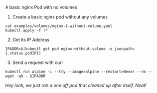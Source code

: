 A basic nginx Pod with no volumes

1. Create a basic nginx pod without any volumes

```execute
cat examples/volumes/nginx-1-without-volume.yaml
kubectl apply -f !*
```

2. Get its IP Address

```execute
IPADDR=$(kubectl get pod nginx-without-volume -o jsonpath={.status.podIP})
```

3. Send a request with curl

```execute
kubectl run alpine -i --tty --image=alpine --restart=Never --rm -- wget -qO - $IPADDR
```

*Hey look, we just ran a one off pod that cleaned up after itself.  Neat!*
